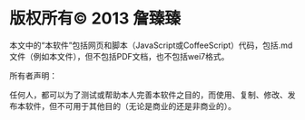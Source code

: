 版权所有© 2013 詹臻臻
====

本文中的“本软件”包括网页和脚本（JavaScript或CoffeeScript）代码，包括.md文件（例如本文件），但不包括PDF文档，也不包括wei7格式。

所有者声明：

任何人，都可以为了测试或帮助本人完善本软件之目的，而使用、复制、修改、发布本软件，但不可用于其他目的（无论是商业的还是非商业的）。
